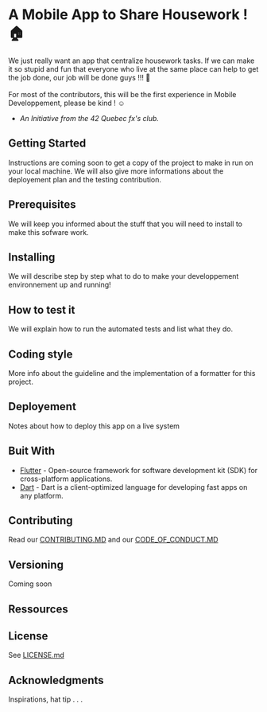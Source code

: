 # A Mobile App to Share Housework ! 🏠
We just really want an app that centralize housework tasks. If we can make it so stupid and fun that everyone who live at the same place can help to get the job done, our job will be done guys !!! 🧹 \
\
For most of the contributors, this will be the first experience in Mobile Developpement, please be kind ! ☺ 
- *An Initiative from the 42 Quebec fx's club.*
## Getting Started
Instructions are coming soon to get a copy of the project to make in run on your local machine.
We will also give more informations about the deployement plan and the testing contribution.
## Prerequisites
We will keep you informed about the stuff that you will need to install to make this sofware work.
## Installing
We will describe step by step what to do to make your developpement environnement up and running!
## How to test it
We will explain how to run the automated tests and list what they do.
## Coding style
More info about the guideline and the implementation of a formatter for this project.
## Deployement
Notes about how to deploy this app on a live system
## Buit With
* [Flutter](https://flutter.dev/) - Open-source framework for software development kit (SDK) for cross-platform applications.
* [Dart](https://dart.dev/) - Dart is a client-optimized language for developing fast apps on any platform.
## Contributing
Read our [CONTRIBUTING.MD](https://github.com/alvachon/centrale-fx/blob/main/CONTRIBUTING.md) and our [CODE_OF_CONDUCT.MD](https://github.com/alvachon/centrale-fx/blob/main/CODE_OF_CONDUCT.md)
## Versioning
Coming soon
## Ressources
## License
See [LICENSE.md]()
## Acknowledgments
Inspirations, hat tip . . .

